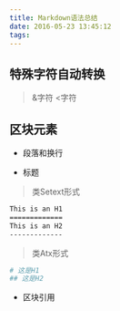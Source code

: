 ```yaml
---
title: Markdown语法总结
date: 2016-05-23 13:45:12
tags:
---
```


## 特殊字符自动转换
> &字符
> <字符

## 区块元素

- 段落和换行

- 标题

>类Setext形式
``` bash
This is an H1
=============
This is an H2
-------------
```

>类Atx形式
``` bash
# 这是H1
## 这是H2
```
- 区块引用


